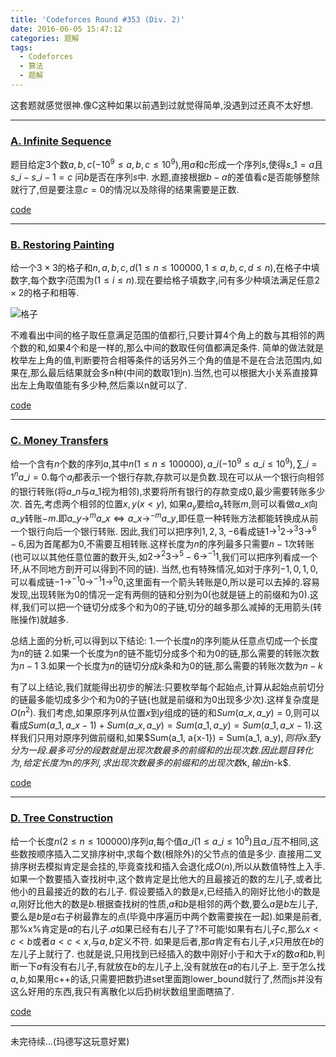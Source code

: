 ```yaml
---
title: 'Codeforces Round #353 (Div. 2)'
date: 2016-06-05 15:47:12
categories: 题解
tags:
  - Codeforces
  - 算法
  - 题解
---
```


这套题就感觉很神.像C这种如果以前遇到过就觉得简单,没遇到过还真不太好想.

---

### [A. Infinite Sequence](http://codeforces.com/contest/675/problem/A)

题目给定3个数$a, b, c ( - 10^9 ≤ a, b, c ≤ 10^9)$,用$a$和$c$形成一个序列$s$,使得$s\_1 = a$且$s\_i - s\_{i-1} = c$ 问$b$是否在序列$s$中.
水题,直接根据$b - a$的差值看$c$是否能够整除就行了,但是要注意$c = 0$的情况以及除得的结果需要是正数.

[code](https://github.com/STLighter/CodeforcesRounds/blob/master/CF353/A.%20Infinite%20Sequence.js)

---

### [B. Restoring Painting](http://codeforces.com/contest/675/problem/B)

给一个$3 × 3$的格子和$n, a, b, c, d (1 ≤ n ≤ 100 000, 1 ≤ a, b, c, d ≤ n)$,在格子中填数字,每个数字$i$范围为$(1 ≤ i ≤ n)$.现在要给格子填数字,问有多少种填法满足任意$2 × 2$的格子和相等.

![格子](http://codeforces.com/predownloaded/46/58/46581d6f30e08c273666bf75dee6c4c9d79f0c8b.png)

不难看出中间的格子取任意满足范围的值都行,只要计算4个角上的数与其相邻的两个数的和,如果4个和是一样的,那么中间的数取任何值都满足条件.
简单的做法就是枚举左上角的值,判断要符合相等条件的话另外三个角的值是不是在合法范围内,如果在,那么最后结果就会多n种(中间的数取1到n).当然,也可以根据大小关系直接算出左上角取值能有多少种,然后乘以n就可以了.

[code](https://github.com/STLighter/CodeforcesRounds/blob/master/CF353/B.%20Restoring%20Painting.js)
<!-- more -->

---

### [C. Money Transfers](http://codeforces.com/contest/675/problem/C)

给一个含有$n$个数的序列$a$,其中$n (1 ≤ n ≤ 100 000), a\_i ( - 10^9 ≤ a\_i ≤ 10^9), \sum\_{i=1}^n a\_i = 0$.每个$a_i$都表示一个银行存款,存款可以是负数.现在可以从一个银行向相邻的银行转账(将$a\_n$与$a\_1$视为相邻),求要将所有银行的存款变成0,最少需要转账多少次.
首先,考虑两个相邻的位置$x,y (x < y)$, 如果$a_y$要给$a_x$转账$m$,则可以看做$a\_x$向$a\_y$转账$-m$.即$a\_y \to^m a\_x \Leftrightarrow a\_x \to^{-m} a\_y$,即任意一种转账方法都能转换成从前一个银行向后一个银行转账.
因此,我们可以把序列$1,2,3,-6$看成链$1 \to^1 2 \to^3 3 \to^6 -6$,因为首尾都为0,不需要互相转账.这样长度为$n$的序列最多只需要$n-1$次转账(也可以以其他任意位置的数开头,如$2 \to^2 3 \to^5 -6 \to^{-1} 1$,我们可以把序列看成一个环,从不同地方剖开可以得到不同的链).
当然,也有特殊情况,如对于序列$-1,0,1,0$,可以看成链$-1 \to^{-1} 0 \to^{-1} 1 \to^0 0$,这里面有一个箭头转账是$0$,所以是可以去掉的.容易发现,出现转账为$0$的情况一定有两侧的链和分别为$0$(也就是链上的前缀和为$0$).这样,我们可以把一个链切分成多个和为$0$的子链,切分的越多那么减掉的无用箭头(转账操作)就越多.

总结上面的分析,可以得到以下结论:
1.一个长度$n$的序列能从任意点切成一个长度为$n$的链
2.如果一个长度为$n$的链不能切分成多个和为$0$的链,那么需要的转账次数为$n-1$
3.如果一个长度为$n$的链切分成$k$条和为$0$的链,那么需要的转账次数为$n-k$

有了以上结论,我们就能得出初步的解法:只要枚举每个起始点,计算从起始点前切分的链最多能切成多少个和为$0$的子链(也就是前缀和为$0$出现多少次).这样复杂度是$O(n^2)$.
我们考虑,如果原序列从位置$x$到$y$组成的链的和$Sum(a\_x, a\_y) = 0$,则可以看成$Sum(a\_1, a\_{x-1}) + Sum(a\_x, a\_y) = Sum(a\_1, a\_y) = Sum(a\_1, a\_{x-1})$.这样我们只用对原序列做前缀和,如果$Sum(a\_1, a\{x-1}) = Sum(a\_1, a\_y)$,则将$x$至$y$分为一段.最多可分的段数就是出现次数最多的前缀和的出现次数.
因此题目转化为,给定长度为$n$的序列,求出现次数最多的前缀和的出现次数$k$,输出$n-k$.

[code](https://github.com/STLighter/CodeforcesRounds/blob/master/CF353/C.%20Money%20Transfers.js)

---

### [D. Tree Construction](http://codeforces.com/contest/675/problem/D)

给一个长度$n (2 ≤ n ≤ 100 000)$序列$a$,每个值$a\_i (1 ≤ a\_i ≤ 10^9)$且$a\_i$互不相同,这些数按顺序插入二叉排序树中,求每个数(根除外)的父节点的值是多少.
直接用二叉排序树去模拟肯定是会挂的,毕竟查找和插入会退化成$O(n)$,所以从数值特性上入手.
如果一个数要插入查找树中,这个数肯定是比他大的且最接近的数的左儿子,或者比他小的且最接近的数的右儿子.
假设要插入的数是$x$,已经插入的刚好比他小的数是$a$,刚好比他大的数是$b$.根据查找树的性质,$a$和$b$是相邻的两个数,要么$a$是$b$左儿子,要么是$b$是$a$右子树最靠左的点(毕竟中序遍历中两个数需要挨在一起).如果是前者,那%x%肯定是$a$的右儿子.$a$如果已经有右儿子了?不可能!如果有右儿子$c$,那么$x < c < b$或者$a < c < x$,与$a,b$定义不符.
如果是后者,那$a$肯定有右儿子,$x$只用放在$b$的左儿子上就行了.
也就是说,只用找到已经插入的数中刚好小于和大于$x$的数$a$和$b$,判断一下$a$有没有右儿子,有就放在$b$的左儿子上,没有就放在$a$的右儿子上.
至于怎么找$a,b$,如果用c++的话,只需要把数扔进set里面跑lower_bound就行了,然而js并没有这么好用的东西,我只有离散化以后扔树状数组里面瞎搞了.

[code](https://github.com/STLighter/CodeforcesRounds/blob/master/CF353/D.%20Tree%20Construction.js)

---

未完待续...(玛德写这玩意好累)